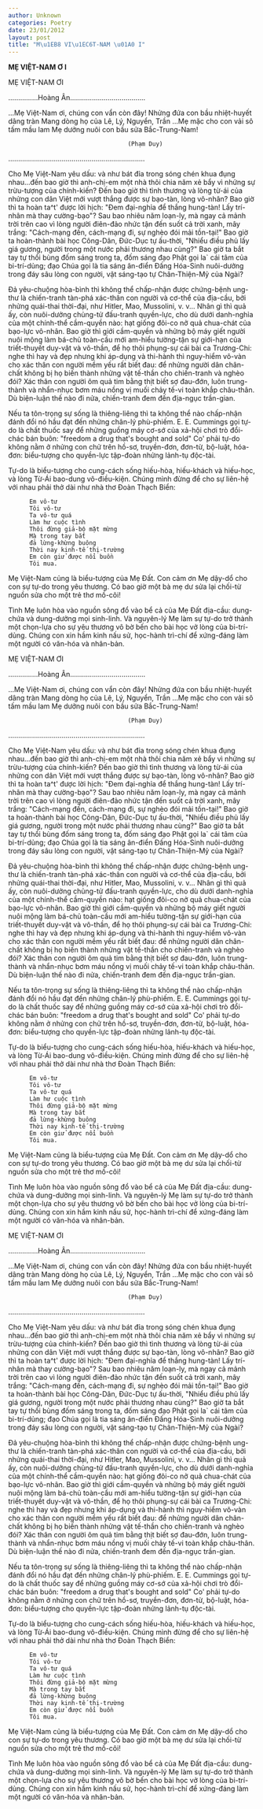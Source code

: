 ```yaml
---
author: Unknown
categories: Poetry
date: 23/01/2012
layout: post
title: "M\u1EB8 VI\u1EC6T-NAM \u01A0 I"
---
```


**MẸ VIỆT-NAM Ơ I**

MẸ VIỆT-NAM ƠI

...............Hoàng Ân......................................

...Mẹ Việt-Nam ơi, chúng con vẩn còn đây!
Nhửng đứa con bầu nhiệt-huyết dâng tràn
Mang dòng họ của Lê, Lý, Nguyển, Trần
...Mẹ mặc cho con vải sô tấm mầu lam
Mẹ dưởng nuôi con bầu sửa Bắc-Trung-Nam!

                                      (Phạm Duy)
.....................................................................

Cho Mẹ Việt-Nam yêu dấu:  và như bát đỉa trong sóng chén khua đụng nhau...đến bao giờ thì anh-chị-em một nhà thôi chia năm xẻ bẩy vì nhửng sự trừu-tượng của chính-kiến? Đến bao giờ thì tình thương và lòng từ-ái của nhửng con dân Việt mới vượt thắng được sự bạo-tàn, lòng vô-nhân?  Bao giờ thì ta hoàn ta^t' được lời hịch: "Đem đại-nghỉa để thắng hung-tàn! Lấy trí-nhân mà thay cường-bạo"? Sau bao nhiêu năm loạn-ly, mà ngay cả mảnh trời trên cao vì lòng người điên-đảo nhức tận đến suốt cả trời xanh, mây trắng: "Cách-mạng đến, cách-mạng đi, sự nghèo đói mải tồn-tại!" Bao giờ ta hoàn-thành bài học Công-Dân, Đức-Dục tự ấu-thời, "Nhiểu điều phủ lấy giá gương, người trong một nước phải thương nhau cùng?" Bao giờ ta bắt tay tự thổi bùng đốm sáng trong ta, đốm sáng đạo Phật gọi la` cái tâm của bi-trí-dủng; đạo Chúa gọi là tia sáng ân-điển Đấng Hóa-Sinh nuôi-dưởng trong đáy sâu lòng con người, vật sáng-tạo tự Chân-Thiện-Mỷ của Ngài?

Đả yêu-chuộng hòa-bình thì không thể chấp-nhận được chứng-bệnh ung-thư là chiến-tranh tàn-phá xác-thân con người và cơ-thể của địa-cầu, bởi nhửng quái-thai thời-đại, như Hitler, Mao, Mussolini, v. v... Nhân gì thì quả ấy, còn nuôi-dưởng chủng-tử đấu-tranh quyền-lực, cho dù dưới danh-nghỉa của một chính-thể cầm-quyền nào: hạt giống đôi-co nở quả chua-chát của bạo-lực vô-nhân. Bao giờ thì giới cầm-quyền và nhửng bộ máy giết người nuôi mộng làm bá-chủ toàn-cầu mới am-hiểu tường-tận sự giới-hạn của triết-thuyết duy-vật và vô-thần, để họ thôi phụng-sự cái bài ca Trương-Chi: nghe thì hay và đẹp nhưng khi áp-dụng và thi-hành thì nguy-hiểm vô-vàn cho xác thân con người mềm yếu rất biết đau: để nhửng người dân chân-chất không bị họ biến thành nhửng vật tế-thần cho chiến-tranh và nghèo đói?  Xác thân con người ôm quả tim bằng thịt biết sợ đau-đớn, luôn trung-thành và nhẩn-nhục bơm máu nồng vị muối chảy tế-vi toàn khắp châu-thân. Dù biện-luận thế nào đi nửa, chiến-tranh đem đến địa-ngục trần-gian.

Nếu ta tôn-trọng sự sống là thiêng-liêng thì ta không thể nào chấp-nhận đánh đổi nó hầu đạt đến nhửng chân-lý phù-phiếm. E. E. Cummings gọi tự-do là chất thuốc say để nhửng guồng máy cơ-sớ của xả-hội chơi trò đổi-chác bán buôn: "freedom a drug that's bought and sold" Co' phải tự-do không nằm ở nhửng con chử trên hồ-sơ, truyền-đơn, đơn-từ, bộ-luật, hóa-đơn: biểu-tượng cho quyền-lực tập-đoàn nhửng lảnh-tụ độc-tài.

Tự-do là biểu-tượng cho cung-cách sống hiếu-hòa, hiếu-khách và hiếu-học, và lòng Từ-Ái bao-dung vô-điều-kiện. Chúng mình đừng để cho sự liên-hệ với nhau phải thở dài như nhà thơ Đoàn Thạch Biển:

          Em vô-tư
          Tôi vô-tư
          Ta vô-tư quá
          Làm hư cuộc tình
          Thôi đừng giả-bộ mặt mừng
          Mà trong tay bắt
          đả lừng-khừng buông
          Thời nay kinh-tế thị-trường
          Em còn giử được nổi buồn
          Tôi mua.

Mẹ Việt-Nam củng là biểu-tượng của Mẹ Đất. Con cảm ơn Mẹ dậy-dổ cho con sự tự-do trong yêu thương. Có bao giờ một bà mẹ dư sửa lại chối-từ nguồn sửa cho một trẻ thơ mồ-côi!

Tình Mẹ luôn hòa vào nguồn sông đổ vào bể cả của Mẹ Đất địa-cầu: dung-chứa và dung-dưởng mọi sinh-linh. Và nguyên-lý Mẹ làm sự tự-do trở thành một chọn-lựa cho sự yêu thương vô bờ bến cho bài học vở lòng của bi-trí-dủng. Chúng con xin hầm kinh nấu sử, học-hành trì-chí để xứng-đáng làm một người có văn-hóa và nhân-bản.

MẸ VIỆT-NAM ƠI

...............Hoàng Ân......................................

...Mẹ Việt-Nam ơi, chúng con vẩn còn đây!
Nhửng đứa con bầu nhiệt-huyết dâng tràn
Mang dòng họ của Lê, Lý, Nguyển, Trần
...Mẹ mặc cho con vải sô tấm mầu lam
Mẹ dưởng nuôi con bầu sửa Bắc-Trung-Nam!

                                      (Phạm Duy)
.....................................................................

Cho Mẹ Việt-Nam yêu dấu:  và như bát đỉa trong sóng chén khua đụng nhau...đến bao giờ thì anh-chị-em một nhà thôi chia năm xẻ bẩy vì nhửng sự trừu-tượng của chính-kiến? Đến bao giờ thì tình thương và lòng từ-ái của nhửng con dân Việt mới vượt thắng được sự bạo-tàn, lòng vô-nhân?  Bao giờ thì ta hoàn ta^t' được lời hịch: "Đem đại-nghỉa để thắng hung-tàn! Lấy trí-nhân mà thay cường-bạo"? Sau bao nhiêu năm loạn-ly, mà ngay cả mảnh trời trên cao vì lòng người điên-đảo nhức tận đến suốt cả trời xanh, mây trắng: "Cách-mạng đến, cách-mạng đi, sự nghèo đói mải tồn-tại!" Bao giờ ta hoàn-thành bài học Công-Dân, Đức-Dục tự ấu-thời, "Nhiểu điều phủ lấy giá gương, người trong một nước phải thương nhau cùng?" Bao giờ ta bắt tay tự thổi bùng đốm sáng trong ta, đốm sáng đạo Phật gọi la` cái tâm của bi-trí-dủng; đạo Chúa gọi là tia sáng ân-điển Đấng Hóa-Sinh nuôi-dưởng trong đáy sâu lòng con người, vật sáng-tạo tự Chân-Thiện-Mỷ của Ngài?

Đả yêu-chuộng hòa-bình thì không thể chấp-nhận được chứng-bệnh ung-thư là chiến-tranh tàn-phá xác-thân con người và cơ-thể của địa-cầu, bởi nhửng quái-thai thời-đại, như Hitler, Mao, Mussolini, v. v... Nhân gì thì quả ấy, còn nuôi-dưởng chủng-tử đấu-tranh quyền-lực, cho dù dưới danh-nghỉa của một chính-thể cầm-quyền nào: hạt giống đôi-co nở quả chua-chát của bạo-lực vô-nhân. Bao giờ thì giới cầm-quyền và nhửng bộ máy giết người nuôi mộng làm bá-chủ toàn-cầu mới am-hiểu tường-tận sự giới-hạn của triết-thuyết duy-vật và vô-thần, để họ thôi phụng-sự cái bài ca Trương-Chi: nghe thì hay và đẹp nhưng khi áp-dụng và thi-hành thì nguy-hiểm vô-vàn cho xác thân con người mềm yếu rất biết đau: để nhửng người dân chân-chất không bị họ biến thành nhửng vật tế-thần cho chiến-tranh và nghèo đói?  Xác thân con người ôm quả tim bằng thịt biết sợ đau-đớn, luôn trung-thành và nhẩn-nhục bơm máu nồng vị muối chảy tế-vi toàn khắp châu-thân. Dù biện-luận thế nào đi nửa, chiến-tranh đem đến địa-ngục trần-gian.

Nếu ta tôn-trọng sự sống là thiêng-liêng thì ta không thể nào chấp-nhận đánh đổi nó hầu đạt đến nhửng chân-lý phù-phiếm. E. E. Cummings gọi tự-do là chất thuốc say để nhửng guồng máy cơ-sớ của xả-hội chơi trò đổi-chác bán buôn: "freedom a drug that's bought and sold" Co' phải tự-do không nằm ở nhửng con chử trên hồ-sơ, truyền-đơn, đơn-từ, bộ-luật, hóa-đơn: biểu-tượng cho quyền-lực tập-đoàn nhửng lảnh-tụ độc-tài.

Tự-do là biểu-tượng cho cung-cách sống hiếu-hòa, hiếu-khách và hiếu-học, và lòng Từ-Ái bao-dung vô-điều-kiện. Chúng mình đừng để cho sự liên-hệ với nhau phải thở dài như nhà thơ Đoàn Thạch Biển:

          Em vô-tư
          Tôi vô-tư
          Ta vô-tư quá
          Làm hư cuộc tình
          Thôi đừng giả-bộ mặt mừng
          Mà trong tay bắt
          đả lừng-khừng buông
          Thời nay kinh-tế thị-trường
          Em còn giử được nổi buồn
          Tôi mua.

Mẹ Việt-Nam củng là biểu-tượng của Mẹ Đất. Con cảm ơn Mẹ dậy-dổ cho con sự tự-do trong yêu thương. Có bao giờ một bà mẹ dư sửa lại chối-từ nguồn sửa cho một trẻ thơ mồ-côi!

Tình Mẹ luôn hòa vào nguồn sông đổ vào bể cả của Mẹ Đất địa-cầu: dung-chứa và dung-dưởng mọi sinh-linh. Và nguyên-lý Mẹ làm sự tự-do trở thành một chọn-lựa cho sự yêu thương vô bờ bến cho bài học vở lòng của bi-trí-dủng. Chúng con xin hầm kinh nấu sử, học-hành trì-chí để xứng-đáng làm một người có văn-hóa và nhân-bản.

MẸ VIỆT-NAM ƠI

...............Hoàng Ân......................................

...Mẹ Việt-Nam ơi, chúng con vẩn còn đây!
Nhửng đứa con bầu nhiệt-huyết dâng tràn
Mang dòng họ của Lê, Lý, Nguyển, Trần
...Mẹ mặc cho con vải sô tấm mầu lam
Mẹ dưởng nuôi con bầu sửa Bắc-Trung-Nam!

                                      (Phạm Duy)
.....................................................................

Cho Mẹ Việt-Nam yêu dấu:  và như bát đỉa trong sóng chén khua đụng nhau...đến bao giờ thì anh-chị-em một nhà thôi chia năm xẻ bẩy vì nhửng sự trừu-tượng của chính-kiến? Đến bao giờ thì tình thương và lòng từ-ái của nhửng con dân Việt mới vượt thắng được sự bạo-tàn, lòng vô-nhân?  Bao giờ thì ta hoàn ta^t' được lời hịch: "Đem đại-nghỉa để thắng hung-tàn! Lấy trí-nhân mà thay cường-bạo"? Sau bao nhiêu năm loạn-ly, mà ngay cả mảnh trời trên cao vì lòng người điên-đảo nhức tận đến suốt cả trời xanh, mây trắng: "Cách-mạng đến, cách-mạng đi, sự nghèo đói mải tồn-tại!" Bao giờ ta hoàn-thành bài học Công-Dân, Đức-Dục tự ấu-thời, "Nhiểu điều phủ lấy giá gương, người trong một nước phải thương nhau cùng?" Bao giờ ta bắt tay tự thổi bùng đốm sáng trong ta, đốm sáng đạo Phật gọi la` cái tâm của bi-trí-dủng; đạo Chúa gọi là tia sáng ân-điển Đấng Hóa-Sinh nuôi-dưởng trong đáy sâu lòng con người, vật sáng-tạo tự Chân-Thiện-Mỷ của Ngài?

Đả yêu-chuộng hòa-bình thì không thể chấp-nhận được chứng-bệnh ung-thư là chiến-tranh tàn-phá xác-thân con người và cơ-thể của địa-cầu, bởi nhửng quái-thai thời-đại, như Hitler, Mao, Mussolini, v. v... Nhân gì thì quả ấy, còn nuôi-dưởng chủng-tử đấu-tranh quyền-lực, cho dù dưới danh-nghỉa của một chính-thể cầm-quyền nào: hạt giống đôi-co nở quả chua-chát của bạo-lực vô-nhân. Bao giờ thì giới cầm-quyền và nhửng bộ máy giết người nuôi mộng làm bá-chủ toàn-cầu mới am-hiểu tường-tận sự giới-hạn của triết-thuyết duy-vật và vô-thần, để họ thôi phụng-sự cái bài ca Trương-Chi: nghe thì hay và đẹp nhưng khi áp-dụng và thi-hành thì nguy-hiểm vô-vàn cho xác thân con người mềm yếu rất biết đau: để nhửng người dân chân-chất không bị họ biến thành nhửng vật tế-thần cho chiến-tranh và nghèo đói?  Xác thân con người ôm quả tim bằng thịt biết sợ đau-đớn, luôn trung-thành và nhẩn-nhục bơm máu nồng vị muối chảy tế-vi toàn khắp châu-thân. Dù biện-luận thế nào đi nửa, chiến-tranh đem đến địa-ngục trần-gian.

Nếu ta tôn-trọng sự sống là thiêng-liêng thì ta không thể nào chấp-nhận đánh đổi nó hầu đạt đến nhửng chân-lý phù-phiếm. E. E. Cummings gọi tự-do là chất thuốc say để nhửng guồng máy cơ-sớ của xả-hội chơi trò đổi-chác bán buôn: "freedom a drug that's bought and sold" Co' phải tự-do không nằm ở nhửng con chử trên hồ-sơ, truyền-đơn, đơn-từ, bộ-luật, hóa-đơn: biểu-tượng cho quyền-lực tập-đoàn nhửng lảnh-tụ độc-tài.

Tự-do là biểu-tượng cho cung-cách sống hiếu-hòa, hiếu-khách và hiếu-học, và lòng Từ-Ái bao-dung vô-điều-kiện. Chúng mình đừng để cho sự liên-hệ với nhau phải thở dài như nhà thơ Đoàn Thạch Biển:

          Em vô-tư
          Tôi vô-tư
          Ta vô-tư quá
          Làm hư cuộc tình
          Thôi đừng giả-bộ mặt mừng
          Mà trong tay bắt
          đả lừng-khừng buông
          Thời nay kinh-tế thị-trường
          Em còn giử được nổi buồn
          Tôi mua.

Mẹ Việt-Nam củng là biểu-tượng của Mẹ Đất. Con cảm ơn Mẹ dậy-dổ cho con sự tự-do trong yêu thương. Có bao giờ một bà mẹ dư sửa lại chối-từ nguồn sửa cho một trẻ thơ mồ-côi!

Tình Mẹ luôn hòa vào nguồn sông đổ vào bể cả của Mẹ Đất địa-cầu: dung-chứa và dung-dưởng mọi sinh-linh. Và nguyên-lý Mẹ làm sự tự-do trở thành một chọn-lựa cho sự yêu thương vô bờ bến cho bài học vở lòng của bi-trí-dủng. Chúng con xin hầm kinh nấu sử, học-hành trì-chí để xứng-đáng làm một người có văn-hóa và nhân-bản.
